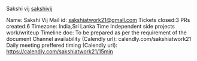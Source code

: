 Sakshi vij [sakshivij](https://github.com/sakshivij)

Name: Sakshi Vij
Mail id: sakshiatwork21@gmail.com
Tickets closed:3
PRs created:6 
Timezone: India,Sri Lanka Time
Independent side projects work/writeup
Timeline doc: To be prepared as per the requirement of the document
Channel availability (Calendly url): calendly.com/sakshiatwork21
Daily meeting preffered timing (Calendly url): https://calendly.com/sakshiatwork21/15min
